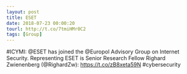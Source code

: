 ```yaml
---
layout: post
title: ESET
date: 2018-07-23 00:00:20
tourl: http://t.co/7tmiHMr0C2
tags: [Group]
---
```

#ICYMI: @ESET has joined the @Europol Advisory Group on Internet Security. Representing ESET is Senior Research Fellow Righard Zwienenberg (@RighardZw):
https://t.co/zB8xeta59N #cybersecurity